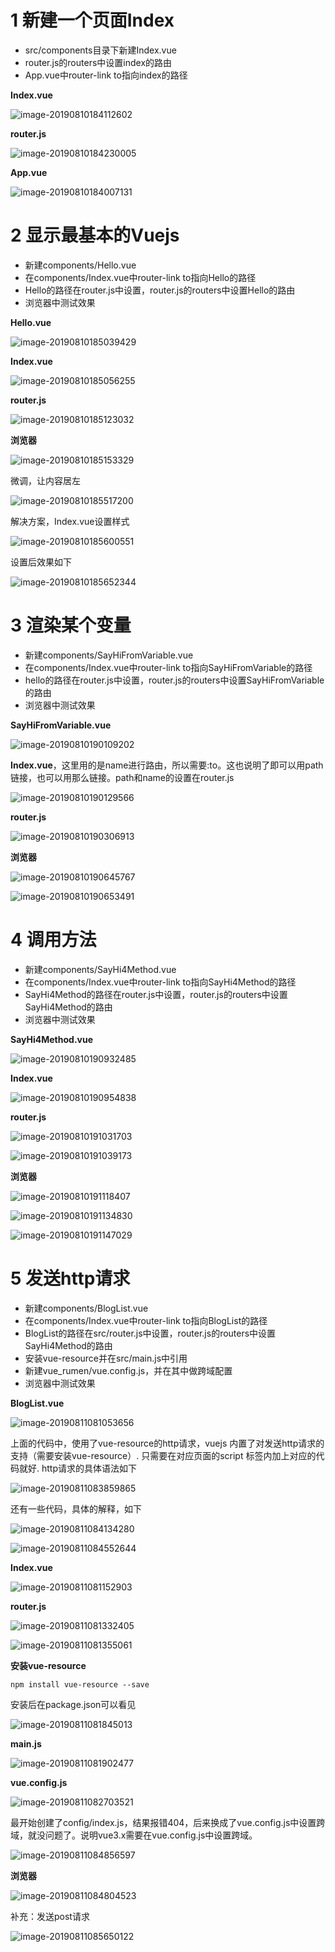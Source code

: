 

# 1 新建一个页面Index

- src/components目录下新建Index.vue
- router.js的routers中设置index的路由
- App.vue中router-link to指向index的路径

**Index.vue**

![image-20190810184112602](http://ww1.sinaimg.cn/large/006tNc79ly1g5utpc67qcj30gq096dgv.jpg)

**router.js**

![image-20190810184230005](http://ww4.sinaimg.cn/large/006tNc79ly1g5utpd05luj30hk0hfwha.jpg)

**App.vue**

![image-20190810184007131](http://ww1.sinaimg.cn/large/006tNc79ly1g5utpe06umj30do04tmyc.jpg)



# 2 显示最基本的Vuejs

- 新建components/Hello.vue
- 在components/Index.vue中router-link to指向Hello的路径
- Hello的路径在router.js中设置，router.js的routers中设置Hello的路由
- 浏览器中测试效果

**Hello.vue**

![image-20190810185039429](http://ww1.sinaimg.cn/large/006tNc79ly1g5utpf0lykj309y0apaaz.jpg)

**Index.vue**

![image-20190810185056255](http://ww2.sinaimg.cn/large/006tNc79ly1g5utpfvg1cj30fn09ewfj.jpg)

**router.js**

![image-20190810185123032](http://ww1.sinaimg.cn/large/006tNc79ly1g5utpg80lpj30j80j5q69.jpg)

**浏览器**

![image-20190810185153329](http://ww4.sinaimg.cn/large/006tNc79ly1g5utpgp666j30i2061t9e.jpg)

微调，让内容居左

![image-20190810185517200](http://ww2.sinaimg.cn/large/006tNc79ly1g5utphnox8j30jw07ndgo.jpg)

解决方案，Index.vue设置样式

![image-20190810185600551](http://ww3.sinaimg.cn/large/006tNc79ly1g5utpi2lshj30gj0bwabd.jpg)

设置后效果如下

![image-20190810185652344](http://ww4.sinaimg.cn/large/006tNc79ly1g5utpior3cj30hc06h74y.jpg)



# 3 渲染某个变量

- 新建components/SayHiFromVariable.vue
- 在components/Index.vue中router-link to指向SayHiFromVariable的路径
- hello的路径在router.js中设置，router.js的routers中设置SayHiFromVariable的路由
- 浏览器中测试效果

**SayHiFromVariable.vue**

![image-20190810190109202](http://ww3.sinaimg.cn/large/006tNc79ly1g5utpj1oyej30bd09fdgt.jpg)

**Index.vue**，这里用的是name进行路由，所以需要:to。这也说明了即可以用path链接，也可以用那么链接。path和name的设置在router.js

![image-20190810190129566](http://ww2.sinaimg.cn/large/006tNc79ly1g5utpji4okj30l70dgac6.jpg)

**router.js**

![image-20190810190306913](http://ww2.sinaimg.cn/large/006tNc79ly1g5utpkgwjej30hu0iftbu.jpg)

**浏览器**

![image-20190810190645767](http://ww2.sinaimg.cn/large/006tNc79ly1g5utpldsz7j30hh07q0tv.jpg)

![image-20190810190653491](http://ww4.sinaimg.cn/large/006tNc79ly1g5utply5ljj30gx04z0td.jpg)



# 4 调用方法

- 新建components/SayHi4Method.vue
- 在components/Index.vue中router-link to指向SayHi4Method的路径
- SayHi4Method的路径在router.js中设置，router.js的routers中设置SayHi4Method的路由
- 浏览器中测试效果

**SayHi4Method.vue**

![image-20190810190932485](http://ww1.sinaimg.cn/large/006tNc79ly1g5utpmcr64j30ep0cqq4q.jpg)

**Index.vue**

![image-20190810190954838](http://ww1.sinaimg.cn/large/006tNc79ly1g5utpmta36j30l608jjt7.jpg)

**router.js**

![image-20190810191031703](http://ww2.sinaimg.cn/large/006tNc79ly1g5utpnouukj30fj025gmd.jpg)

![image-20190810191039173](http://ww1.sinaimg.cn/large/006tNc79ly1g5utponqf0j307g026dfx.jpg)

**浏览器**

![image-20190810191118407](http://ww4.sinaimg.cn/large/006tNc79ly1g5utpp73v6j30k70610tb.jpg)

![image-20190810191134830](http://ww4.sinaimg.cn/large/006tNc79ly1g5utpq3eoij30fb05twf4.jpg)

![image-20190810191147029](http://ww4.sinaimg.cn/large/006tNc79ly1g5utpqj4fxj30gy05vq3i.jpg)

# 5 发送http请求

- 新建components/BlogList.vue
- 在components/Index.vue中router-link to指向BlogList的路径
- BlogList的路径在src/router.js中设置，router.js的routers中设置SayHi4Method的路由
- 安装vue-resource并在src/main.js中引用
- 新建vue_rumen/vue.config.js，并在其中做跨域配置
- 浏览器中测试效果

**BlogList.vue**

![image-20190811081053656](http://ww2.sinaimg.cn/large/006tNc79ly1g5vgjdwcwmj30gg0cqgni.jpg)

上面的代码中，使用了vue-resource的http请求，vuejs 内置了对发送http请求的支持（需要安装vue-resource）. 只需要在对应页面的script 标签内加上对应的代码就好. http请求的具体语法如下

![image-20190811083859865](http://ww2.sinaimg.cn/large/006tNc79ly1g5vgjeqa3tj30m60asjsn.jpg)

还有一些代码，具体的解释，如下

![image-20190811084134280](http://ww4.sinaimg.cn/large/006tNc79ly1g5vgjfaz6ij30lm0guq6g.jpg)

![image-20190811084552644](http://ww1.sinaimg.cn/large/006tNc79ly1g5vgjfn20aj30kq0bywg6.jpg)

**Index.vue**

![image-20190811081152903](http://ww4.sinaimg.cn/large/006tNc79ly1g5vgjg5ejcj30mc09qtay.jpg)

**router.js**

![image-20190811081332405](http://ww3.sinaimg.cn/large/006tNc79ly1g5vgjgl75vj30jt073wgl.jpg)

![image-20190811081355061](http://ww4.sinaimg.cn/large/006tNc79ly1g5vgjh6sfwj30ei032aa5.jpg)

**安装vue-resource**

```
npm install vue-resource --save
```

安装后在package.json可以看见

![image-20190811081845013](http://ww1.sinaimg.cn/large/006tNc79ly1g5vgji2ap4j307u02wwer.jpg)

**main.js**

![image-20190811081902477](http://ww1.sinaimg.cn/large/006tNc79ly1g5vgjiig1dj309d078wfa.jpg)

**vue.config.js**

![image-20190811082703521](http://ww1.sinaimg.cn/large/006tNc79ly1g5vgjiwiptj30kb068gmp.jpg)

最开始创建了config/index.js，结果报错404，后来换成了vue.config.js中设置跨域，就没问题了。说明vue3.x需要在vue.config.js中设置跨域。

![image-20190811084856597](http://ww1.sinaimg.cn/large/006tNc79ly1g5vgjk0q3fj30m508gta4.jpg)

**浏览器**

![image-20190811084804523](http://ww2.sinaimg.cn/large/006tNc79ly1g5vgjky7haj311k0h50ys.jpg)

补充：发送post请求

![image-20190811085650122](http://ww1.sinaimg.cn/large/006tNc79ly1g5vgjlu9n1j30ik0fqwgb.jpg)

